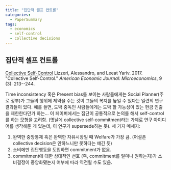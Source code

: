 ```yaml
---
title: "집단적 셀프 컨트롤"
categories:
  - PaperSummary
tags:
  - economics
  - self-control
  - collective decisions
---
```


## 집단적 셀프 컨트롤

[Collective Self-Control](https://doi.org/10.1257/mic.20150325)
Lizzeri, Alessandro, and Leeat Yariv. 2017. "Collective Self-Control." _American Economic Journal: Microeconomics_, 9 (3): 213--244.

Time inconsistency 혹은 Present bias를 보이는 사람들에게는 Social Planner(주로 정부)가 그들의 행위에 제약을 주는 것이 그들의 복지를 높일 수 있다는 일련의 연구결과들이 있다. 예를 들면, 도박 중독인 사람들에게는 도박 할 가능성이 있는 현금 인출을 제한한다던가 하는... 이 페이퍼에서는 집단이 공통적으로 논의를 해서 self-control를 하는 모형을 고려함. (옛날에 collective self-commitment라는 가제로 연구 아이디어를 생각해둔 게 있는데, 이 연구가 supersede하는 듯). 세 가지 메세지: 
1. 완벽한 중앙통제 혹은 완벽한 자유시장일 때 Welfare가 가장 큼. (어설픈 collective decision은 안하느니만 못하다는 얘긴 듯)
2. 소비에만 집단행동을 도입하면 commitment가 없음. 
3. commitment에 대한 상대적인 선호 (즉, commitment를 얼마나 원하는지)가 소비결정이 중앙화됐는지 여부에 따라 역전될 수도 있음.